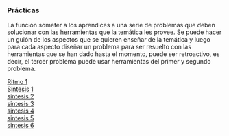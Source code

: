 ### Prácticas

La función someter a los aprendices a una serie de problemas que deben solucionar
con las herramientas que la temática les provee.
Se puede hacer un guión de los aspectos que se quieren enseñar de la temática
y luego para cada aspecto diseñar un problema para ser resuelto con las
herramientas que se han dado hasta el momento, puede ser retroactivo,
es decir, el tercer problema puede usar herramientas del primer y segundo
problema.




[Ritmo 1](ritmo1.md)     
[Sintesis 1](sintesis1.md)  
[sintesis 2](sintesis2.md)    
[sintesis 3](sintesis3.md)   
[sintesis 4](sintesis4.md)    
[sintesis 5](sintesis5.md)   
[sintesis 6](sintesis6.md)    
